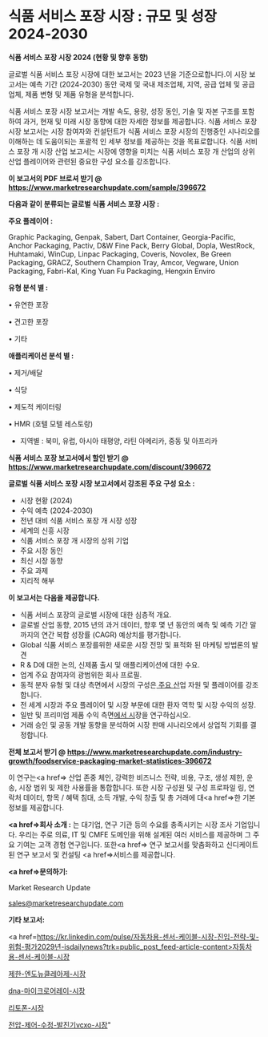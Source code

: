 # 식품 서비스 포장 시장 : 규모 및 성장 2024-2030

<strong>식품 서비스 포장 시장 2024 (현황 및 향후 동향)</strong>

글로벌 식품 서비스 포장 시장에 대한 보고서는 2023 년을 기준으로합니다.이 시장 보고서는 예측 기간 (2024-2030) 동안 국제 및 국내 제조업체, 지역, 공급 업체 및 공급 업체, 제품 변형 및 제품 유형을 분석합니다.

식품 서비스 포장 시장 보고서는 개발 속도, 용량, 성장 동인, 기술 및 자본 구조를 포함하여 과거, 현재 및 미래 시장 동향에 대한 자세한 정보를 제공합니다. 식품 서비스 포장 시장 보고서는 시장 참여자와 컨설턴트가 식품 서비스 포장 시장의 진행중인 시나리오를 이해하는 데 도움이되는 포괄적 인 세부 정보를 제공하는 것을 목표로합니다. 식품 서비스 포장 개 시장 산업 보고서는 시장에 영향을 미치는 식품 서비스 포장 개 산업의 상위 산업 플레이어와 관련된 중요한 구성 요소를 강조합니다.



<strong>이 보고서의 PDF 브로셔 받기 @ <a href=https://www.marketresearchupdate.com/sample/396672>https://www.marketresearchupdate.com/sample/396672</a></strong>



<strong>다음과 같이 분류되는 글로벌 식품 서비스 포장 시장 :</strong>



<strong>주요 플레이어 :</strong>

Graphic Packaging, Genpak, Sabert, Dart Container, Georgia-Pacific, Anchor Packaging, Pactiv, D&W Fine Pack, Berry Global, Dopla, WestRock, Huhtamaki, WinCup, Linpac Packaging, Coveris, Novolex, Be Green Packaging, GRACZ, Southern Champion Tray, Amcor, Vegware, Union Packaging, Fabri-Kal, King Yuan Fu Packaging, Hengxin Enviro



<strong>유형 분석 별 :</strong>

• 유연한 포장

• 견고한 포장

• 기타



<strong>애플리케이션 분석 별 :</strong>

• 제거/배달

• 식당

• 제도적 케이터링

• HMR (호텔 모텔 레스토랑)

<ul>
  <li>지역별 : 북미, 유럽, 아시아 태평양, 라틴 아메리카, 중동 및 아프리카</li>
</ul>


<strong>식품 서비스 포장 보고서에서 할인 받기 @ <a href=https://www.marketresearchupdate.com/discount/396672>https://www.marketresearchupdate.com/discount/396672</a></strong>



<strong>글로벌 식품 서비스 포장 시장 보고서에서 강조된 주요 구성 요소 :</strong>
<ul>
  <li>시장 현황 (2024)</li>
  <li>수익 예측 (2024-2030)</li>
  <li>전년 대비 식품 서비스 포장 개 시장 성장</li>
  <li>세계의 신흥 시장</li>
  <li>식품 서비스 포장 개 시장의 상위 기업</li>
  <li>주요 시장 동인</li>
  <li>최신 시장 동향</li>
  <li>주요 과제</li>
  <li>지리적 해부</li>
</ul>


<strong>이 보고서는 다음을 제공합니다.</strong>
<ul>
  <li>식품 서비스 포장의 글로벌 시장에 대한 심층적 개요.</li>
  <li>글로벌 산업 동향, 2015 년의 과거 데이터, 향후 몇 년 동안의 예측 및 예측 기간 말까지의 연간 복합 성장률 (CAGR) 예상치를 평가합니다.</li>
  <li>Global 식품 서비스 포장를위한 새로운 시장 전망 및 표적화 된 마케팅 방법론의 발견</li>
  <li>R &amp; D에 대한 논의, 신제품 출시 및 애플리케이션에 대한 수요.</li>
  <li>업계 주요 참여자의 광범위한 회사 프로필.</li>
  <li>동적 분자 유형 및 대상 측면에서 시장의 구성은<a href=> 주요 산</a>업 자원 및 플레이어를 강조합니다.</li>
  <li>전 세계 시장과 주요 플레이어 및 시장 부문에 대한 환자 역학 및 시장 수익의 성장.</li>
  <li>일반 및 프리미엄 제품 수익 측면<a href=>에서 시</a>장을 연구하십시오.</li>
  <li>거래 승인 및 공동 개발 동향을 분석하여 시장 판매 시나리오에서 상업적 기회를 결정합니다.</li>
</ul>



<strong>전체 보고서 받기 @ <a href=https://www.marketresearchupdate.com/industry-growth/foodservice-packaging-market-statistices-396672>https://www.marketresearchupdate.com/industry-growth/foodservice-packaging-market-statistices-396672</a></strong>

이 연구는<a href=> 산업 존중</a> 체인, 강력한 비즈니스 전략, 비용, 구조, 생성 제한, 운송, 시장 범위 및 제한 사용률을 통합합니다. 또한 시장 구성원 및 구성 프로파일 링, 연락처 데이터, 항목 / 혜택 침대, 소득 개발, 수익 창출 및 총 거래에 대<a href=>한 기본 </a>정보를 제공합니다.



<strong><a href=>회사 소</a>개 :</strong>
는 대기업, 연구 기관 등의 수요를 충족시키는 시장 조사 기업입니다. 우리는 주로 의료, IT 및 CMFE 도메인을 위해 설계된 여러 서비스를 제공하며 그 주요 기여는 고객 경험 연구입니다. 또한<a href=> 연구 보</a>고서를 맞춤화하고 신디케이트 된 연구 보고서 및 컨설팅 <a href=>서비스</a>를 제공합니다.



<strong><a href=>문의하기:</a></strong>

Market Research Update

sales@marketresearchupdate.com



<strong>기타 보고서:</strong>

<a href=https://kr.linkedin.com/pulse/자동차용-센서-케이블-시장-진입-전략-및-위험-평가2029년-isdailynews?trk=public_post_feed-article-content>자동차용-센서-케이블-시장</a>

<a href=https://www.linkedin.com/pulse/제한-엔도뉴클레아제-시장-규모-및-성장-2023-trendsetters-talk-360-analysis/>제한-엔도뉴클레아제-시장</a>

<a href=https://www.linkedin.com/pulse/dna-마이크로어레이-시장-세분화-연구-및-목표-고객2029년-hgvof/>dna-마이크로어레이-시장</a>

<a href=https://www.linkedin.com/pulse/리토폰-시장-세분화-연구-및-목표-고객2029년-analytics-alchemy-360-analysis-erqxf/>리토폰-시장</a>

<a href=https://www.linkedin.com/pulse/전압-제어-수정-발진기vcxo-시장-현재-및-미래-성장-2030-market-matrix-musings-analysis-lkhec/>전압-제어-수정-발진기vcxo-시장</a>"
